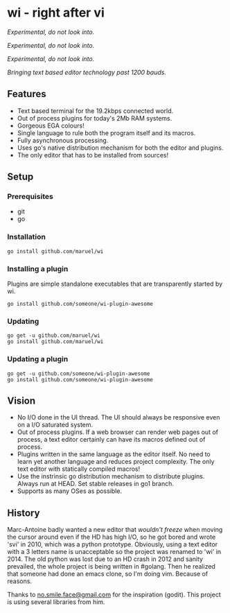 wi - right after vi
===================

*Experimental, do not look into.*

*Experimental, do not look into.*

*Experimental, do not look into.*

_Bringing text based editor technology past 1200 bauds._


Features
--------

  - Text based terminal for the 19.2kbps connected world.
  - Out of process plugins for today's 2Mb RAM systems.
  - Gorgeous EGA colours!
  - Single language to rule both the program itself and its macros.
  - Fully asynchronous processing.
  - Uses go's native distribution mechanism for both the editor and plugins.
  - The only editor that has to be installed from sources!


Setup
-----


### Prerequisites

  - git
  - go


### Installation

```
go install github.com/maruel/wi
```


### Installing a plugin

Plugins are simple standalone executables that are transparently started by wi.

```
go install github.com/someone/wi-plugin-awesome
```


### Updating

```
go get -u github.com/maruel/wi
go install github.com/maruel/wi
```


### Updating a plugin

```
go get -u github.com/someone/wi-plugin-awesome
go install github.com/someone/wi-plugin-awesome
```


Vision
------

  - No I/O done in the UI thread. The UI should always be responsive even on a
    I/O saturated system.
  - Out of process plugins. If a web browser can render web pages out of
    process, a text editor certainly can have its macros defined out of process.
  - Plugins written in the same language as the editor itself. No need to learn
    yet another language and reduces project complexity. The only text editor
    with statically compiled macros!
  - Use the instrinsic go distribution mechanism to distribute plugins. Always
    run at HEAD. Set stable releases in go1 branch.
  - Supports as many OSes as possible.


History
-------

Marc-Antoine badly wanted a new editor that _wouldn't freeze_ when moving the
cursor around even if the HD has high I/O, so he got bored and wrote 'svi' in
2010, which was a python prototype. Obviously, using a text editor with a 3
letters name is unacceptable so the project was renamed to 'wi' in 2014. The old
python was lost due to an HD crash in 2012 and sanity prevailed, the whole
project is being written in #golang. Then he realized that someone had done an
emacs clone, so I'm doing vim. Because of reasons.

Thanks to no.smile.face@gmail.com for the inspiration (godit). This project is
using several libraries from him.
